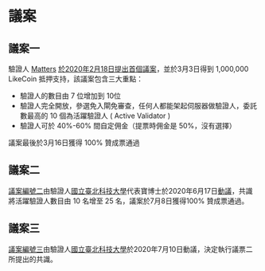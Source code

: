 # 議案

## 議案一

驗證人 [Matters](https://matters.news/) [於2020年2月18日提出](https://matters.news/@likecoin/like-coin-chain-proposal-1-relaxing-validator-requirements-to-transform-like-coin-chain-to-a-permissionless-b-po-s-mechanism-bafyreienrrgu5a35wvgztutzjzl6hey5csqdhimukzrpxfp64xn223fi5q)[首個議案](https://likecoin.bigdipper.live/proposals/1)，並於3月3日得到 1,000,000 LikeCoin 抵押支持，該議案包含三大重點： 

* 驗證人的數目由 7 位增加到 10位
* 驗證人完全開放，參選免入閘免審查，任何人都能架起伺服器做驗證人，委託數最高的 10 個為活躍驗證人 \( Active Validator \)
* 驗證人可於 40%-60% 間自定佣金（提票時佣金是 50%，沒有選擇）

議案最後於3月16日獲得 100% 贊成票通過

## 議案二

[議案編號二](https://likecoin.bigdipper.live/proposals/2)由驗證人[國立臺北科技大學](https://www.ntut.edu.tw/)代表寶博士於2020年6月17日[動議](https://matters.news/@dAAAb/like-coin-chain-proposal-2-increasing-the-number-of-active-validators-from-10-to-25-bafyreic2jaqtzaaql2dkauay5ogybtqy3tlltwzrj665ong2sg7uks7zsu)，共識將活躍驗證人數目由 10 名增至 25 名，議案於7月8日獲得100% 贊成票通過。

## 議案三

[議案編號三](https://likecoin.bigdipper.live/proposals/3)由驗證人[國立臺北科技大學](https://www.ntut.edu.tw/)於2020年7月10日動議，決定執行議票二所提出的共識。













